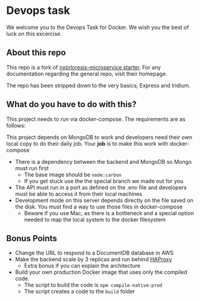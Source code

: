 # Devops task

We welcome you to the Devops Task for Docker. We wish you the best of luck on this excercise.


## About this repo

This repo is a fork of [nxprloresjs-microservice starter](https://github.com/ERS-HCL/nxplorerjs-microservice-starter). For any documentation regarding the general repo, visit their homepage.

The repo has been stripped down to the very basics; Express and Iridium.

## What do you have to do with this?

This project needs to run via docker-compose. The requirements are as follows:

This project depends on MongoDB to work and developers need their own local copy to do their daily job. Your **job** is to make this work with docker-compose

* There is a dependency between the backend and MongoDB so Mongo must run first
  * The base image should be `node:carbon`
  * If you get stuck use the the special branch we made out for you
* The API must run in a port as defined on the .env file and developers must be able to access it from their local machines
* Development mode on this server depends directly on the file saved on the disk. You must find a way to use those files in docker-compose
  * Beware if you use Mac, as there is a bottleneck and a special option needed to map the local system to the docker filesystem


## Bonus Points

* Change the URL to respond to a DocumentDB database in AWS
* Make the backend scale by 3 replicas and run behind [HAProxy](https://hub.docker.com/r/eeacms/haproxy/)
  * Extra bonus if you can explain the architecture
* Build your own production Docker image that uses only the compiled code.
  * The script to build the code is `npm compile-native:prod`
  * The script creates a code to the `build` folder
